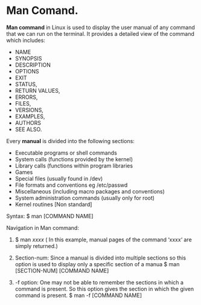 # Man Comand.

**Man command** in Linux is used to display the user manual of any command that we can run on
the terminal. 
It provides a detailed view of the command which includes:
- NAME 
- SYNOPSIS
- DESCRIPTION
- OPTIONS
- EXIT
- STATUS, 
- RETURN VALUES,
- ERRORS, 
- FILES,
- VERSIONS, 
- EXAMPLES,
- AUTHORS
- SEE ALSO.

Every **manual** is divided into the following sections:

- Executable programs or shell commands
- System calls (functions provided by the kernel)
- Library calls (functions within program libraries
- Games
- Special files (usually found in /dev)
- File formats and conventions eg /etc/passwd
- Miscellaneous (including macro packages and conventions)
- System administration commands (usually only for root)
- Kernel routines [Non standard]

Syntax:
$ man [COMMAND NAME]

Navigation in Man command:
1. $ man *xxxx* ( In this example, manual pages of the command ‘xxxx‘ are simply returned.) 

2. Section-num: Since a manual is divided into multiple sections so this option is used to display only a specific section of a manua
$ man [SECTION-NUM] [COMMAND NAME]

3. -f option: One may not be able to remember the sections in which a command is present. So this option gives the section in which the given command is present.
$ man -f [COMMAND NAME]

